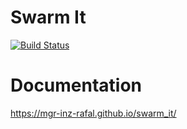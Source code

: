 # Swarm It

[![Build Status](https://travis-ci.org/mgr-inz-rafal/swarm.svg?branch=master)](https://travis-ci.org/mgr-inz-rafal/swarm)

# Documentation

https://mgr-inz-rafal.github.io/swarm_it/
